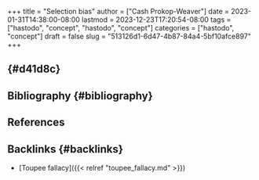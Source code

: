 +++
title = "Selection bias"
author = ["Cash Prokop-Weaver"]
date = 2023-01-31T14:38:00-08:00
lastmod = 2023-12-23T17:20:54-08:00
tags = ["hastodo", "concept", "hastodo", "concept"]
categories = ["hastodo", "concept"]
draft = false
slug = "513126d1-6d47-4b87-84a4-5bf10afce897"
+++

##  {#d41d8c}


## Bibliography {#bibliography}

## References

<style>.csl-entry{text-indent: -1.5em; margin-left: 1.5em;}</style><div class="csl-bib-body">
</div>



## Backlinks {#backlinks}

-   [Toupee fallacy]({{< relref "toupee_fallacy.md" >}})
